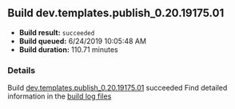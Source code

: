## Build dev.templates.publish_0.20.19175.01
- **Build result:** `succeeded`
- **Build queued:** 6/24/2019 10:05:48 AM
- **Build duration:** 110.71 minutes
### Details
Build [dev.templates.publish_0.20.19175.01](https://winappstudio.visualstudio.com/web/build.aspx?pcguid=a4ef43be-68ce-4195-a619-079b4d9834c2&builduri=vstfs%3a%2f%2f%2fBuild%2fBuild%2f28840) succeeded
Find detailed information in the [build log files](https://uwpctdiags.blob.core.windows.net/buildlogs/dev.templates.publish_0.20.19175.01_logs.zip)
